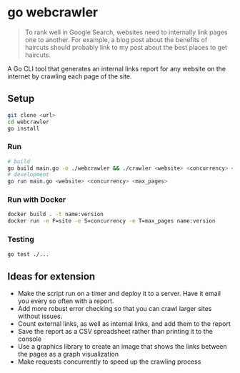 # go webcrawler

> To rank well in Google Search, websites need to internally link pages one to another.
> For example, a blog post about the benefits of haircuts should probably link to my post about the best places to get haircuts.

A Go CLI tool that generates an internal links report for any website on the internet by crawling each page of the site.

## Setup

```sh
git clone <url>
cd webcrawler
go install
```

### Run

```sh
# build
go build main.go -o ./webcrawler && ./crawler <website> <concurrency> <max_pages>
# development
go run main.go <website> <concurrency> <max_pages>
```

### Run with Docker

```sh
docker build . -t name:version
docker run -e F=site -e S=concurrency -e T=max_pages name:version
```

### Testing

```sh
go test ./...
```

## Ideas for extension

- Make the script run on a timer and deploy it to a server. Have it email you every so often with a report.
- Add more robust error checking so that you can crawl larger sites without issues.
- Count external links, as well as internal links, and add them to the report
- Save the report as a CSV spreadsheet rather than printing it to the console
- Use a graphics library to create an image that shows the links between the pages as a graph visualization
- Make requests concurrently to speed up the crawling process
